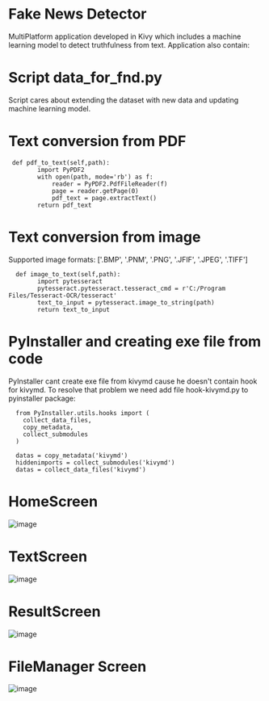 # Fake News Detector 
MultiPlatform application developed in Kivy which includes a machine learning model to detect truthfulness from text. Application also contain: 

# Script data_for_fnd.py 
Script cares about extending the dataset with new data and updating machine learning model.  

# Text conversion from PDF
```
 def pdf_to_text(self,path):
        import PyPDF2
        with open(path, mode='rb') as f:
            reader = PyPDF2.PdfFileReader(f)
            page = reader.getPage(0)
            pdf_text = page.extractText()
        return pdf_text 
```

# Text conversion from image
Supported image formats: ['.BMP', '.PNM', '.PNG', '.JFIF', '.JPEG', '.TIFF']
```
  def image_to_text(self,path): 
        import pytesseract
        pytesseract.pytesseract.tesseract_cmd = r'C:/Program Files/Tesseract-OCR/tesseract'
        text_to_input = pytesseract.image_to_string(path)
        return text_to_input
```
# PyInstaller and creating exe file from code 
PyInstaller cant create exe file from kivymd cause he doesn't contain hook for kivymd. To resolve that problem we need add file hook-kivymd.py to pyinstaller package: 
```
  from PyInstaller.utils.hooks import (
    collect_data_files, 
    copy_metadata,
    collect_submodules
  )

  datas = copy_metadata('kivymd')
  hiddenimports = collect_submodules('kivymd')
  datas = collect_data_files('kivymd')
```

# HomeScreen
![image](https://user-images.githubusercontent.com/70539776/118029326-57702180-b364-11eb-935f-703be8143010.png)

# TextScreen
![image](https://user-images.githubusercontent.com/70539776/118029265-49ba9c00-b364-11eb-8ebf-9673eb5f0385.png)

# ResultScreen 
![image](https://user-images.githubusercontent.com/70539776/118029086-16780d00-b364-11eb-91fa-0a692a4aebba.png)

# FileManager Screen
![image](https://user-images.githubusercontent.com/70539776/118028993-fd6f5c00-b363-11eb-8bc3-3d6e96df3792.png)
